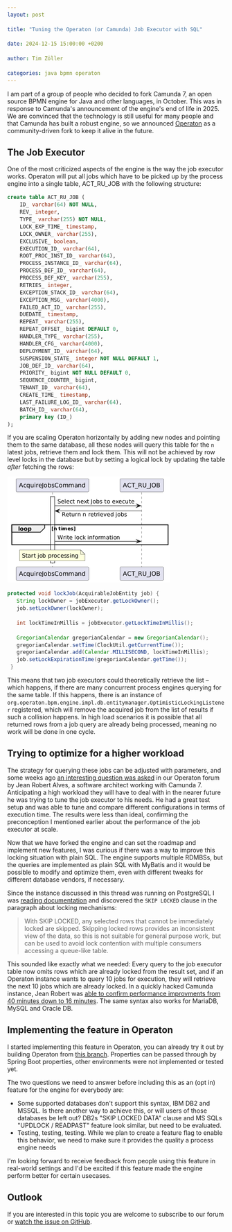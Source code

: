 ```yaml
---
layout: post

title: "Tuning the Operaton (or Camunda) Job Executor with SQL"

date: 2024-12-15 15:00:00 +0200

author: Tim Zöller

categories: java bpmn operaton
---
```


I am part of a group of people who decided to fork Camunda 7, an open source BPMN engine for Java and other languages, in October. This was in response to Camunda's announcement of the engine's end of life in 2025. We are convinced that the technology is still useful for many people and that Camunda has built a robust engine, so we announced [Operaton](https://github.com/operaton/operaton) as a community-driven fork to keep it alive in the future. 


## The Job Executor

One of the most criticized aspects of the engine is the way the job executor works. Operaton will put all jobs which have to be picked up by the process engine into a single table, ACT_RU_JOB with the following structure: 

```sql
create table ACT_RU_JOB (
    ID_ varchar(64) NOT NULL,
    REV_ integer,
    TYPE_ varchar(255) NOT NULL,
    LOCK_EXP_TIME_ timestamp,
    LOCK_OWNER_ varchar(255),
    EXCLUSIVE_ boolean,
    EXECUTION_ID_ varchar(64),
    ROOT_PROC_INST_ID_ varchar(64),
    PROCESS_INSTANCE_ID_ varchar(64),
    PROCESS_DEF_ID_ varchar(64),
    PROCESS_DEF_KEY_ varchar(255),
    RETRIES_ integer,
    EXCEPTION_STACK_ID_ varchar(64),
    EXCEPTION_MSG_ varchar(4000),
    FAILED_ACT_ID_ varchar(255),
    DUEDATE_ timestamp,
    REPEAT_ varchar(255),
    REPEAT_OFFSET_ bigint DEFAULT 0,
    HANDLER_TYPE_ varchar(255),
    HANDLER_CFG_ varchar(4000),
    DEPLOYMENT_ID_ varchar(64),
    SUSPENSION_STATE_ integer NOT NULL DEFAULT 1,
    JOB_DEF_ID_ varchar(64),
    PRIORITY_ bigint NOT NULL DEFAULT 0,
    SEQUENCE_COUNTER_ bigint,
    TENANT_ID_ varchar(64),
    CREATE_TIME_ timestamp,
    LAST_FAILURE_LOG_ID_ varchar(64),
    BATCH_ID_ varchar(64),
    primary key (ID_)
);
```

If you are scaling Operaton horizontally by adding new nodes and pointing them to the same database, all these nodes will query this table for the `n` latest jobs, retrieve them and lock them. This will not be achieved by row level locks in the database but by setting a logical lock by updating the table *after* fetching the rows:


![A UML diagram decscribing the flow metnioned above visually](/assets/20241215/UML.png)


```java
protected void lockJob(AcquirableJobEntity job) {
   String lockOwner = jobExecutor.getLockOwner();
   job.setLockOwner(lockOwner);

   int lockTimeInMillis = jobExecutor.getLockTimeInMillis();

   GregorianCalendar gregorianCalendar = new GregorianCalendar();
   gregorianCalendar.setTime(ClockUtil.getCurrentTime());
   gregorianCalendar.add(Calendar.MILLISECOND, lockTimeInMillis);
   job.setLockExpirationTime(gregorianCalendar.getTime());
 }
```


This means that two job executors could theoretically retrieve the list – which happens, if there are many concurrent process engines querying for the same table. If this happens, there is an instance of `org.operaton.bpm.engine.impl.db.entitymanager.OptimisticLockingListener` registered, which will remove the acquired job from the list of results if such a collision happens. In high load scenarios it is possible that all returned rows from a job query are already being processed, meaning no work will be done in one cycle.


## Trying to optimize for a higher workload

The strategy for querying these jobs can be adjusted with parameters, and some weeks ago [an interesting question was asked](https://forum.operaton.org/t/job-execution-rejected/68) in our Operaton forum by Jean Robert Alves, a software architect working with Camunda 7. Anticipating a high  workload they will have to deal with in the nearer future he was trying to tune the job executor to his needs. He had a great test setup and was able to tune and compare different configurations in terms of execution time. The results were less than ideal, confirming the preconception I mentioned earlier about the performance of the job executor at scale.

Now that we have forked the engine and can set the roadmap and implement new features, I was curious if there was a way to improve this locking situation with plain SQL. The engine supports multiple RDMBSs, but the queries are implemented as plain SQL with MyBatis and it would be possible to modify and optimize them, even with different tweaks for different database vendors, if necessary. 

Since the instance discussed in this thread was running on PostgreSQL I was [reading documentation](https://www.postgresql.org/docs/current/sql-select.html) and discovered the `SKIP LOCKED` clause in the paragraph about locking mechanisms:

> With SKIP LOCKED, any selected rows that cannot be immediately locked are skipped. Skipping locked rows provides an inconsistent view of the data, so this is not suitable for general purpose work, but can be used to avoid lock contention with multiple consumers accessing a queue-like table. 

This sounded like exactly what we needed: Every query to the job executor table now omits rows which are already locked from the result set, and if an Operaton instance wants to query 10 jobs for execution, they will retrieve the next 10 jobs which are already locked. In a quickly hacked Camunda instance, Jean Robert was [able to confirm performance improvments from 40 minutes down to 16 minutes](https://forum.operaton.org/t/job-execution-rejected/68/50?u=javahippie). The same syntax also works for MariaDB, MySQL and Oracle DB.


## Implementing the feature in Operaton
I started implementing this feature in Operaton, you can already try it out by building Operaton from [this branch](https://github.com/operaton/operaton/tree/feature/add-configuration-for-skipping-locked-rows). Properties can be passed through by Spring Boot properties, other environments were not implemented or tested yet. 

The two questions we need to answer before including this as an (opt in) feature for the engine for everybody are:

* Some supported databases don't support this syntax, IBM DB2 and MSSQL. Is there another way to achieve this, or will users of those databases be left out? DB2s "SKIP LOCKED DATA" clause and MS SQLs "UPDLOCK / READPAST" feature look similar, but need to be evaluated.
* Testing, testing, testing. While we plan to create a feature flag to enable this behavior, we need to make sure it provides the quality a process engine needs

I'm looking forward to receive feedback from people using this feature in real-world settings and I'd be excited if this feature made the engine perform better for certain usecases.

## Outlook
If you are interested in this topic you are welcome to subscribe to our forum or [watch the issue on GitHub](https://github.com/operaton/operaton/issues/264). 
